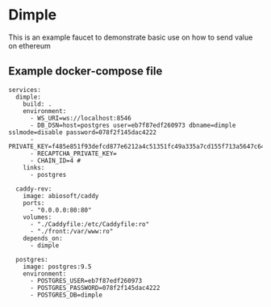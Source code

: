 # Dimple

This is an example faucet to demonstrate basic use on how to send value on ethereum

## Example docker-compose file

```version: '2'
services:
  dimple:
    build: .
    environment:
      - WS_URI=ws://localhost:8546
      - DB_DSN=host=postgres user=eb7f87edf260973 dbname=dimple sslmode=disable password=078f2f145dac4222
      - PRIVATE_KEY=f485e851f93defcd877e6212a4c51351fc49a335a7cd155f713a5647c6496a56
      - RECAPTCHA_PRIVATE_KEY=
      - CHAIN_ID=4 #
    links:
      - postgres

  caddy-rev:
    image: abiosoft/caddy
    ports:
      - "0.0.0.0:80:80"
    volumes:
      - "./Caddyfile:/etc/Caddyfile:ro"
      - "./front:/var/www:ro"
    depends_on:
      - dimple

  postgres:
    image: postgres:9.5
    environment:
      - POSTGRES_USER=eb7f87edf260973
      - POSTGRES_PASSWORD=078f2f145dac4222
      - POSTGRES_DB=dimple
```
